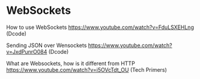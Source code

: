 # WebSockets


How to use WebSockets https://www.youtube.com/watch?v=FduLSXEHLng (Dcode)

Sending JSON over Wensockets https://www.youtube.com/watch?v=JxdPunrO084 (Dcode)

What are Websockets, how is it different from HTTP https://www.youtube.com/watch?v=i5OVcTdt_OU (Tech Primers)





